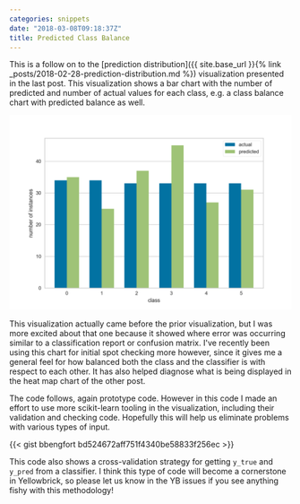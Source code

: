 ```yaml
---
categories: snippets
date: "2018-03-08T09:18:37Z"
title: Predicted Class Balance
---
```


This is a follow on to the [prediction distribution]({{ site.base_url }}{% link _posts/2018-02-28-prediction-distribution.md %}) visualization presented in the last post. This visualization shows a bar chart with the number of predicted and number of actual values for each class, e.g. a class balance chart with predicted balance as well.

![Class Balance of Actual vs. Predictions](/images/2018-03-08-cb-preds.png)

This visualization actually came before the prior visualization, but I was more excited about that one because it showed where error was occurring similar to a classification report or confusion matrix. I've recently been using this chart for initial spot checking more however, since it gives me a general feel for how balanced both the class and the classifier is with respect to each other. It has also helped diagnose what is being displayed in the heat map chart of the other post.

The code follows, again prototype code. However in this code I made an effort to use more scikit-learn tooling in the visualization, including their validation and checking code. Hopefully this will help us eliminate problems with various types of input.

{{< gist bbengfort bd524672aff751f4340be58833f256ec >}}

This code also shows a cross-validation strategy for getting `y_true` and `y_pred` from a classifier. I think this type of code will become a cornerstone in Yellowbrick, so please let us know in the YB issues if you see anything fishy with this methodology!
